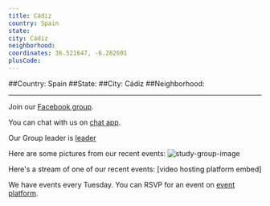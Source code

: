 ```yaml
---
title: Cádiz
country: Spain
state: 
city: Cádiz
neighborhood: 
coordinates: 36.521647, -6.282601
plusCode:
---
```


##Country: Spain
##State: 
##City: Cádiz
##Neighborhood: 
*****
Join our [Facebook group](https://www.facebook.com/groups/free.code.camp.cadiz).

You can chat with us on [chat app]().

Our Group leader is [leader]()

Here are some pictures from our recent events:
![study-group-image]()

Here's a stream of one of our recent events:
[video hosting platform embed]

We have events every Tuesday. You can RSVP for an event on [event platform]().
